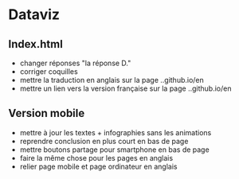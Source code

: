 # Dataviz

## Index.html
- changer réponses "la réponse D."
- corriger coquilles
- mettre la traduction en anglais sur la page ..github.io/en
- mettre un lien vers la version française sur la page ..github.io/en


## Version mobile
- mettre à jour les textes + infographies sans les animations
- reprendre conclusion en plus court en bas de page
- mettre boutons partage pour smartphone en bas de page
- faire la même chose pour les pages en anglais
- relier page mobile et page ordinateur en anglais

